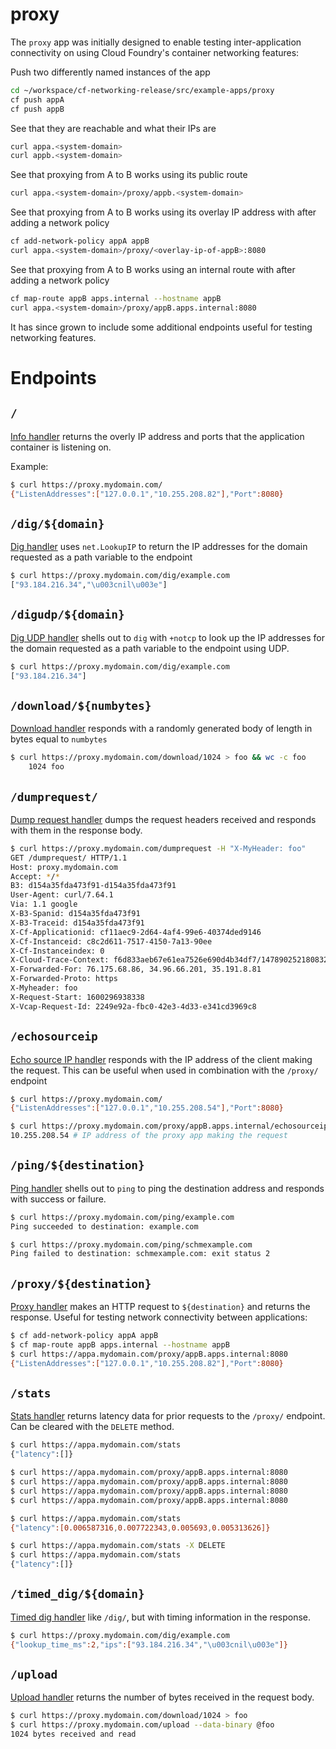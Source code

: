 # proxy

The `proxy` app was initially designed to enable testing inter-application connectivity on
using Cloud Foundry's container networking features:

Push two differently named instances of the app
```bash
cd ~/workspace/cf-networking-release/src/example-apps/proxy
cf push appA
cf push appB
```

See that they are reachable and what their IPs are
```bash
curl appa.<system-domain>
curl appb.<system-domain>
```

See that proxying from A to B works using its public route
```bash
curl appa.<system-domain>/proxy/appb.<system-domain>
```

See that proxying from A to B works using its overlay IP address with after adding a network policy
```bash
cf add-network-policy appA appB
curl appa.<system-domain>/proxy/<overlay-ip-of-appB>:8080
```

See that proxying from A to B works using an internal route with after adding a network policy
```bash
cf map-route appB apps.internal --hostname appB
curl appa.<system-domain>/proxy/appB.apps.internal:8080
```

It has since grown to include some additional endpoints useful for testing
networking features.

# Endpoints

## `/`

[Info handler](./handlers/info_handler.go) returns the overly IP address and
ports that the application container is listening on.

Example:
```bash
$ curl https://proxy.mydomain.com/
{"ListenAddresses":["127.0.0.1","10.255.208.82"],"Port":8080}
```

## `/dig/${domain}`

[Dig handler](./handlers/dig_handler.go) uses `net.LookupIP` to return the IP
addresses for the domain requested as a path variable to the endpoint

```bash
$ curl https://proxy.mydomain.com/dig/example.com
["93.184.216.34","\u003cnil\u003e"]
```

## `/digudp/${domain}`

[Dig UDP handler](./handlers/dig_udp_handler.go) shells out to `dig` with
`+notcp` to look up the IP addresses for the domain requested as a path variable
to the endpoint using UDP.

```bash
$ curl https://proxy.mydomain.com/dig/example.com
["93.184.216.34"]
```

## `/download/${numbytes}`

[Download handler](./handlers/download_handler.go) responds with a randomly
generated body of length in bytes equal to `numbytes`

```bash
$ curl https://proxy.mydomain.com/download/1024 > foo && wc -c foo
    1024 foo
```

## `/dumprequest/`

[Dump request handler](./handlers/dump_request_handler.go) dumps the request
headers received and responds with them in the response body.

```bash
$ curl https://proxy.mydomain.com/dumprequest -H "X-MyHeader: foo"
GET /dumprequest/ HTTP/1.1
Host: proxy.mydomain.com
Accept: */*
B3: d154a35fda473f91-d154a35fda473f91
User-Agent: curl/7.64.1
Via: 1.1 google
X-B3-Spanid: d154a35fda473f91
X-B3-Traceid: d154a35fda473f91
X-Cf-Applicationid: cf11aec9-2d64-4af4-99e6-40374ded9146
X-Cf-Instanceid: c8c2d611-7517-4150-7a13-90ee
X-Cf-Instanceindex: 0
X-Cloud-Trace-Context: f6d833aeb67e61ea7526e690d4b34df7/14789025218083271155
X-Forwarded-For: 76.175.68.86, 34.96.66.201, 35.191.8.81
X-Forwarded-Proto: https
X-Myheader: foo
X-Request-Start: 1600296938338
X-Vcap-Request-Id: 2249e92a-fbc0-42e3-4d33-e341cd3969c8
```

## `/echosourceip`

[Echo source IP handler](./handlers/echo_source_ip_handler.go) responds with the
IP address of the client making the request. This can be useful when used in
combination with the `/proxy/` endpoint

```bash
$ curl https://proxy.mydomain.com/
{"ListenAddresses":["127.0.0.1","10.255.208.54"],"Port":8080}

$ curl https://proxy.mydomain.com/proxy/appB.apps.internal/echosourceip
10.255.208.54 # IP address of the proxy app making the request
```

## `/ping/${destination}`

[Ping handler](./handlers/ping_handler.go) shells out to `ping` to ping the
destination address and responds with success or failure.

```bash
$ curl https://proxy.mydomain.com/ping/example.com
Ping succeeded to destination: example.com

$ curl https://proxy.mydomain.com/ping/schmexample.com
Ping failed to destination: schmexample.com: exit status 2
```

## `/proxy/${destination}`

[Proxy handler](./handlers/proxy_handler.go) makes an HTTP request to
`${destination}` and returns the response. Useful for testing network
connectivity between applications:

```bash
$ cf add-network-policy appA appB
$ cf map-route appB apps.internal --hostname appB
$ curl https://appa.mydomain.com/proxy/appB.apps.internal:8080
{"ListenAddresses":["127.0.0.1","10.255.208.82"],"Port":8080}
```

## `/stats`

[Stats handler](./handlers/stats_handler.go) returns latency data for prior
requests to the `/proxy/` endpoint. Can be cleared with the `DELETE` method.

```bash
$ curl https://appa.mydomain.com/stats
{"latency":[]}

$ curl https://appa.mydomain.com/proxy/appB.apps.internal:8080
$ curl https://appa.mydomain.com/proxy/appB.apps.internal:8080
$ curl https://appa.mydomain.com/proxy/appB.apps.internal:8080
$ curl https://appa.mydomain.com/proxy/appB.apps.internal:8080

$ curl https://appa.mydomain.com/stats
{"latency":[0.006587316,0.007722343,0.005693,0.005313626]}

$ curl https://appa.mydomain.com/stats -X DELETE
$ curl https://appa.mydomain.com/stats
{"latency":[]}
```

## `/timed_dig/${domain}`

[Timed dig handler](./handlers/timed_dig_handler.go) like `/dig/`, but with
timing information in the response.

```bash
$ curl https://proxy.mydomain.com/dig/example.com
{"lookup_time_ms":2,"ips":["93.184.216.34","\u003cnil\u003e"]}
```

## `/upload`
[Upload handler](./handlers/upload_handler.go) returns the number of bytes
received in the request body.

```bash
$ curl https://proxy.mydomain.com/download/1024 > foo
$ curl https://proxy.mydomain.com/upload --data-binary @foo
1024 bytes received and read
```
